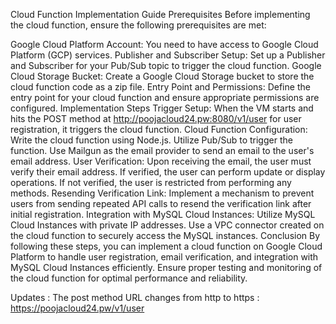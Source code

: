 Cloud Function Implementation Guide
Prerequisites
Before implementing the cloud function, ensure the following prerequisites are met:

Google Cloud Platform Account: You need to have access to Google Cloud Platform (GCP) services.
Publisher and Subscriber Setup: Set up a Publisher and Subscriber for your Pub/Sub topic to trigger the cloud function.
Google Cloud Storage Bucket: Create a Google Cloud Storage bucket to store the cloud function code as a zip file.
Entry Point and Permissions: Define the entry point for your cloud function and ensure appropriate permissions are configured.
Implementation Steps
Trigger Setup:
When the VM starts and hits the POST method at http://poojacloud24.pw:8080/v1/user for user registration, it triggers the cloud function.
Cloud Function Configuration:
Write the cloud function using Node.js.
Utilize Pub/Sub to trigger the function.
Use Mailgun as the email provider to send an email to the user's email address.
User Verification:
Upon receiving the email, the user must verify their email address.
If verified, the user can perform update or display operations.
If not verified, the user is restricted from performing any methods.
Resending Verification Link:
Implement a mechanism to prevent users from sending repeated API calls to resend the verification link after initial registration.
Integration with MySQL Cloud Instances:
Utilize MySQL Cloud Instances with private IP addresses.
Use a VPC connector created on the cloud function to securely access the MySQL instances.
Conclusion
By following these steps, you can implement a cloud function on Google Cloud Platform to handle user registration, email verification, and integration with MySQL Cloud Instances efficiently. Ensure proper testing and monitoring of the cloud function for optimal performance and reliability.

Updates :
The post method URL changes from http to https : https://poojacloud24.pw/v1/user